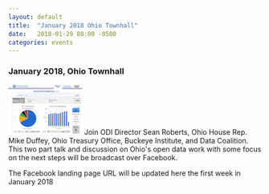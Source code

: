 ```yaml
---
layout: default
title:  "January 2018 Ohio Townhall"
date:   2018-01-29 08:00 -0500
categories: events
---
```

<h3>January 2018, Ohio Townhall</h3>
<img src="/assets/img/ohiocheckbook-small.png" alt="January 2018 Ohio Townhall">
Join ODI Director Sean Roberts, Ohio House Rep. Mike Duffey, Ohio Treasury Office, Buckeye Institute, and Data Coalition.
This two part talk and discussion on Ohio's open data work with some focus on the next steps will be broadcast over Facebook.

The Facebook landing page URL will be updated here the first week in January 2018
